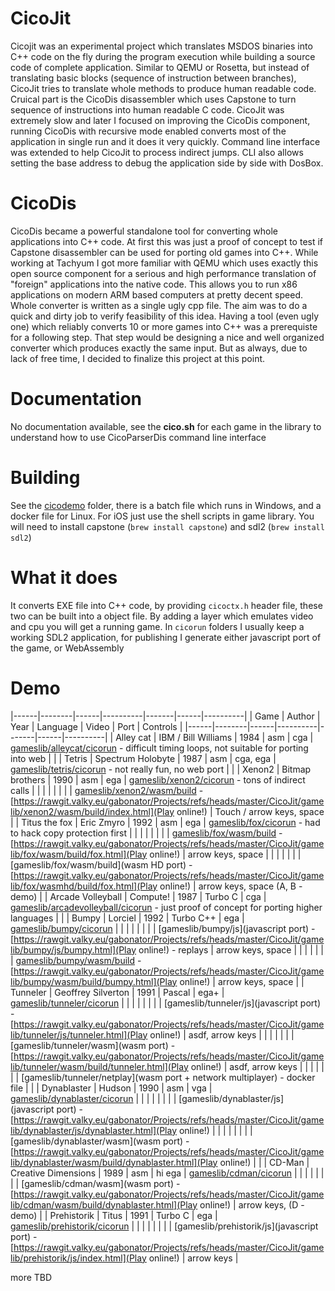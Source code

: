 # CicoJit

Cicojit was an experimental project which translates MSDOS binaries into C++ code on the fly during the program execution while building a source code of complete application. Similar to QEMU or Rosetta, but instead of translating basic blocks (sequence of instruction between branches), CicoJit tries to translate whole methods to produce human readable code. Cruical part is the CicoDis disassembler which uses Capstone to turn sequence of instructions into human readable C code. CicoJit was extremely slow and later I focused on improving the CicoDis component, running CicoDis with recursive mode enabled converts most of the application in single run and it does it very quickly. Command line interface was extended to help CicoJit to process indirect jumps. CLI also allows setting the base address to debug the application side by side with DosBox. 

# CicoDis

CicoDis became a powerful standalone tool for converting whole applications into C++ code. At first this was just a proof of concept to test if Capstone disassembler can be used for porting old games into C++. While working at Tachyum I got more familiar with QEMU which uses exactly this open source component for a serious and high performance translation of "foreign" applications into the native code. This allows you to run x86 applications on modern ARM based computers at pretty decent speed. Whole converter is written as a single ugly cpp file. The aim was to do a quick and dirty job to verify feasibility of this idea. Having a tool (even ugly one) which reliably converts 10 or more games into C++ was a prerequiste for a following step. That step would be designing a nice and well organized converter which produces exactly the same input. But as always, due to lack of free time, I decided to finalize this project at this point. 

# Documentation

No documentation available, see the **cico.sh** for each game in the library to understand how to use CicoParserDis command line interface

# Building

See the [cicodemo](cicodemo) folder, there is a batch file which runs in Windows, and a docker file for Linux. For iOS just use the shell scripts in game library. You will need to install capstone (`brew install capstone`) and sdl2 (`brew install sdl2`)

# What it does                                                                                                       
It converts EXE file into C++ code, by providing `cicoctx.h` header file, these two can be built into a object file. By adding a layer which emulates video and cpu you will get a running game. In `cicorun` folders I usually keep a working SDL2 application, for publishing I generate either javascript port of the game, or WebAssembly

# Demo

|------|--------|------|----------|-------|------|----------|
| Game | Author | Year | Language | Video | Port | Controls |
|------|--------|------|----------|-------|------|----------|
| Alley cat | IBM / Bill Williams | 1984 | asm | cga | [gameslib/alleycat/cicorun](native) - difficult timing loops, not suitable for porting into web | |
| Tetris | Spectrum Holobyte | 1987 | asm | cga, ega | [gameslib/tetris/cicorun](native) - not really fun, no web port | |
| Xenon2 | Bitmap brothers | 1990 | asm | ega | [gameslib/xenon2/cicorun](native) - tons of indirect calls | |
| | | | | | [gameslib/xenon2/wasm/build](wasm) - [https://rawgit.valky.eu/gabonator/Projects/refs/heads/master/CicoJit/gamelib/xenon2/wasm/build/index.html](Play online!) | Touch / arrow keys, space |
| Titus the fox | Eric Zmyro | 1992 | asm | ega | [gameslib/fox/cicorun](native) - had to hack copy protection first | |
| | | | | | [gameslib/fox/wasm/build](wasm) - [https://rawgit.valky.eu/gabonator/Projects/refs/heads/master/CicoJit/gamelib/fox/wasm/build/fox.html](Play online!) | arrow keys, space |
| | | | | | [gameslib/fox/wasm/build](wasm HD port) - [https://rawgit.valky.eu/gabonator/Projects/refs/heads/master/CicoJit/gamelib/fox/wasmhd/build/fox.html](Play online!) | arrow keys, space (A, B - demo) |
| Arcade Volleyball | Compute! | 1987 | Turbo C | cga | [gameslib/arcadevolleyball/cicorun](native) - just proof of concept for porting higher languages | |
| Bumpy | Lorciel | 1992 | Turbo C++ | ega | [gameslib/bumpy/cicorun](native) | |
| | | | | | [gameslib/bumpy/js](javascript port) - [https://rawgit.valky.eu/gabonator/Projects/refs/heads/master/CicoJit/gamelib/bumpy/js/bumpy.html](Play online!) - replays | arrow keys, space |
| | | | | | [gameslib/bumpy/wasm/build](wasm) - [https://rawgit.valky.eu/gabonator/Projects/refs/heads/master/CicoJit/gamelib/bumpy/wasm/build/bumpy.html](Play online!) | arrow keys, space |
| Tunneler | Geoffrey Silverton | 1991 | Pascal | ega+ | [gameslib/tunneler/cicorun](native) | |
| | | | | | [gameslib/tunneler/js](javascript port) - [https://rawgit.valky.eu/gabonator/Projects/refs/heads/master/CicoJit/gamelib/tunneler/js/tunneler.html](Play online!) | asdf, arrow keys |
| | | | | | [gameslib/tunneler/wasm](wasm port) - [https://rawgit.valky.eu/gabonator/Projects/refs/heads/master/CicoJit/gamelib/tunneler/wasm/build/tunneler.html](Play online!) | asdf, arrow keys |
| | | | | | [gameslib/tunneler/netplay](wasm port + network multiplayer) - docker file | |
| Dynablaster | Hudson | 1990 | asm | vga | [gameslib/dynablaster/cicorun](native) | |
| | | | | | [gameslib/dynablaster/js](javascript port) - [https://rawgit.valky.eu/gabonator/Projects/refs/heads/master/CicoJit/gamelib/dynablaster/js/dynablaster.html](Play online!) | |
| | | | | | [gameslib/dynablaster/wasm](wasm port) - [https://rawgit.valky.eu/gabonator/Projects/refs/heads/master/CicoJit/gamelib/dynablaster/wasm/build/dynablaster.html](Play online!) | |
| CD-Man | Creative Dimensions | 1989 | asm | hi ega | [gameslib/cdman/cicorun](native) | |
| | | | | | [gameslib/cdman/wasm](wasm port) - [https://rawgit.valky.eu/gabonator/Projects/refs/heads/master/CicoJit/gamelib/cdman/wasm/build/dynablaster.html](Play online!) | arrow keys, (D - demo) |
| Prehistorik | Titus | 1991 | Turbo C | ega | [gameslib/prehistorik/cicorun](native) | |
| | | | | | [gameslib/prehistorik/js](javascript port) - [https://rawgit.valky.eu/gabonator/Projects/refs/heads/master/CicoJit/gamelib/prehistorik/js/index.html](Play online!) | arrow keys |

more TBD
